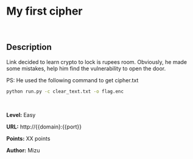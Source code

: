 # My first cipher

<br>

## Description

Link decided to learn crypto to lock is rupees room. Obviously, he made some mistakes, help him find the vulnerability to open the door.

PS: He used the following command to get cipher.txt

```sh
python run.py -c clear_text.txt -o flag.enc
```

<br>

**Level:** Easy

**URL:** http://{{domain}:{{port}}

**Points:** XX points

**Author:** Mizu
